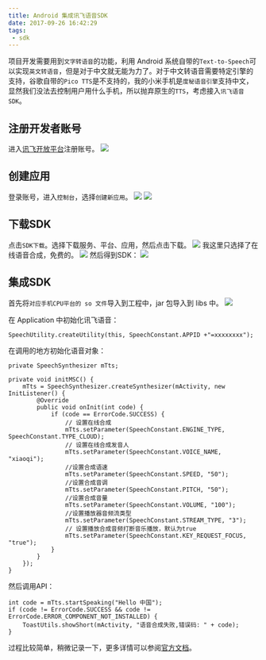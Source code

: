 ```yaml
---
title: Android 集成讯飞语音SDK
date: 2017-09-26 16:42:29
tags:
 - sdk
---
```

项目开发需要用到``文字转语音``的功能，利用 Android 系统自带的``Text-to-Speech``可以实现``英文转语音``，但是对于中文就无能为力了。对于中文转语音需要特定引擎的支持，谷歌自带的``Pico TTS``是不支持的，我的小米手机是``度秘语音引擎``支持中文，显然我们没法去控制用户用什么手机，所以抛弃原生的``TTS``，考虑接入``讯飞语音SDK``。

## 注册开发者账号
进入[讯飞开放平台](http://passport.xfyun.cn/login)注册账号。
![](http://7xryow.com1.z0.glb.clouddn.com/2017/09/26/%E9%80%89%E5%8C%BA_163.png)

<!-- more -->

## 创建应用
登录账号，进入``控制台``，选择``创建新应用``。
![](http://7xryow.com1.z0.glb.clouddn.com/2017/09/26/%E9%80%89%E5%8C%BA_164.png)
![](http://7xryow.com1.z0.glb.clouddn.com/2017/09/26/%E9%80%89%E5%8C%BA_165.png)

## 下载SDK
点击``SDK下载``。选择下载服务、平台、应用，然后点击下载。
![](http://7xryow.com1.z0.glb.clouddn.com/2017/09/26/%E9%80%89%E5%8C%BA_168.png)
我这里只选择了在线语音合成，免费的。
![](http://7xryow.com1.z0.glb.clouddn.com/2017/09/26/%E9%80%89%E5%8C%BA_169.png)
然后得到SDK：
![](http://7xryow.com1.z0.glb.clouddn.com/%E9%80%89%E5%8C%BA_170.png)

## 集成SDK
首先将``对应手机CPU平台的 so 文件``导入到工程中，jar 包导入到 libs 中。
![](http://7xryow.com1.z0.glb.clouddn.com/2017/09/26/%E9%80%89%E5%8C%BA_167.png)

在 Application 中初始化讯飞语音：
```
SpeechUtility.createUtility(this, SpeechConstant.APPID +"=xxxxxxxx");
```
在调用的地方初始化语音对象：
```
private SpeechSynthesizer mTts;

private void initMSC() {
    mTts = SpeechSynthesizer.createSynthesizer(mActivity, new InitListener() {
        @Override
        public void onInit(int code) {
            if (code == ErrorCode.SUCCESS) {
                // 设置在线合成
                mTts.setParameter(SpeechConstant.ENGINE_TYPE, SpeechConstant.TYPE_CLOUD);
                // 设置在线合成发音人
                mTts.setParameter(SpeechConstant.VOICE_NAME, "xiaoqi");
                //设置合成语速
                mTts.setParameter(SpeechConstant.SPEED, "50");
                //设置合成音调
                mTts.setParameter(SpeechConstant.PITCH, "50");
                //设置合成音量
                mTts.setParameter(SpeechConstant.VOLUME, "100");
                //设置播放器音频流类型
                mTts.setParameter(SpeechConstant.STREAM_TYPE, "3");
                // 设置播放合成音频打断音乐播放，默认为true
                mTts.setParameter(SpeechConstant.KEY_REQUEST_FOCUS, "true");
            }
        }
    });
}
```
然后调用API：
```
int code = mTts.startSpeaking("Hello 中国");
if (code != ErrorCode.SUCCESS && code != ErrorCode.ERROR_COMPONENT_NOT_INSTALLED) {
    ToastUtils.showShort(mActivity, "语音合成失败,错误码: " + code);
}
```

过程比较简单，稍微记录一下，更多详情可以参阅[官方文档](http://doc.xfyun.cn/msc_android/299547)。
